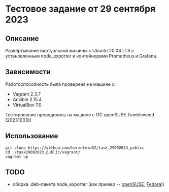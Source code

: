 # Тестовое задание от 29 сентября 2023

## Описание
Развертывание виртуальной машины с Ubuntu 20.04 LTS с установленным node_exporter и контейнерами Prometheus и Grafana.

## Зависимости
Работоспособность была проверена на машине с: 
+ Vagrant 2.3.7
+ Ansible 2.15.4
+ VirtualBox 7.0

Тестирование проводилось на машине с ОС openSUSE Tumbleweed (20231003))

## Использование

```
git clone https://github.com/herzeleid02/task_29092023_public
cd ./task29092023_public/vagrant/
vagrant up
```

## TODO
+ сборка .deb-пакета node_exporter (как пример -- [openSUSE](https://software.opensuse.org/package/golang-github-prometheus-node_exporter), [Fedora](https://packages.fedoraproject.org/pkgs/golang-github-prometheus-node-exporter/golang-github-prometheus-node-exporter/)))
